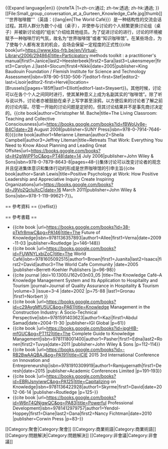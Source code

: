 {{Expand language|en}}
{{noteTA
|1=zh-cn:通过; zh-tw:透過; zh-hk:通過;
}}
[[File:Small_group_conversation_at_a_Gurteen_Knowledge_Cafe.jpg|thumb]]
'''世界咖啡館'''（英語：{{lang|en|The World Café}}）是一种结构性的交流会话过程。其将人群分为数个小组（桌子），并使参与讨论的个人频繁更换讨论组（桌子）并被新讨论组的“组长”介绍给其他组员。为了促进讨论的进行，讨论的环境被赋予一种咖啡厅的气氛，故名为“世界咖啡馆”或者“知识咖啡馆”。在某些场合，为了使每个人都有发言的机会，会场会保留一定程度的正式性<ref>{{cite book|url=https://www.kbs-frb.be/en/Virtual-Library/2006/294864|title=Participatory methods toolkit : a practitioner's manual|first1=Janice|last2=Heesterbeek|first2=Sara|last3=Lukensmeyer|first3=Carolyn J.|last4=Slocum|first4=Nikki|date=2005|publisher=King Baudouin Foundation / Flemish Institute for Science and Technology Assessment|isbn=978-90-5130-506-7|editor1-first=Stef|editor2-last=Lisoir|editor2-first=Hervé|location=[Brussels]|pages=185ff|last1=Elliott|editor1-last=Steyaert}}</ref>。其他时候，讨论可以在各个个人之间同时进行，使其某种意义上成为名副其实的“咖啡馆”。除了听与说以外，讨论者亦被鼓励在桌子上写字甚至涂鸦，以方便后来的讨论者了解之前的讨论内容。尽管一开始的讨论问题是定好的，但其讨论结果并不是事先商讨决定的。<ref name="Bache2008">{{cite book|author=Christopher M. Bache|title=The Living Classroom: Teaching and Collective Consciousness|url=https://books.google.com/books?id=fBWoUv8e-B4C|date=28 August 2008|publisher=SUNY Press|isbn=978-0-7914-7646-8}}</ref><ref name="LitemanCampbell2006">{{cite book|author1=Merianne Liteman|author2=Sheila Campbell|author3=Jeffrey Liteman|title=Retreats That Work: Everything You Need to Know About Planning and Leading Great Offsites|url=https://books.google.com/books?id=iH2glWjPP1oC&pg=PT48|date=14 July 2006|publisher=John Wiley & Sons|isbn=978-0-7879-8643-8|pages=48–}}</ref>集体讨论可以改变讨论者的观念并且促进集体意识和集体行动的形成是世界咖啡馆的引申主旨<ref name="Lewis2011">{{cite book|author=Sarah Lewis|title=Positive Psychology at Work: How Positive Leadership and Appreciative Inquiry Create Inspiring Organizations|url=https://books.google.com/books?id=J9Vo2QcluXcC|date=16 March 2011|publisher=John Wiley & Sons|isbn=978-1-119-99621-7}}</ref>。

== 參考資料 ==
{{reflist}}

== 參考書籍 ==
* {{cite book |url=https://books.google.com/books?id=38-pTkfr8mwC&pg=PA146|title=The Future of Knowledge|isbn=9781136357893|author1=Allee|first1=Verna|date=2009-11-03 |publisher=Routledge |p=146–148}}
* {{cite book |url=https://books.google.com/books?id=FUWNYLxbiZoC|title=The World Café|isbn=9781605092515|author1=Brown|first1=Juanita|last2=Isaacs|first2=David|author3=The World Cafe Community |date=2005 |publisher=Berrett-Koehler Publishers |p=96-98}}
* {{cite journal |doi=10.1300/J162v03n03_05 |title=The Knowledge Café–A Knowledge Management System and Its Application to Hospitality and Tourism |journal=Journal of Quality Assurance in Hospitality & Tourism |volume=3 |issue=3–4 |date=2002 |p=75-88 |last1=Gronau |first1=Norbert }}
* {{cite book |url=https://books.google.com/books?id=c29AvgMfU5UC&pg=PA61|title=Knowledge Management in the Construction Industry: A Socio-Technical Perspective|isbn=9781591403623|author1=Kazi|first1=Abdul Samad|date=2004-11-30 |publisher=IGI Global |p=61}}
* {{cite book |url=https://books.google.com/books?id=ipgHlB-mfGUC&pg=PT112|title=The Complete Guide to Knowledge Management|isbn=9781118001400|author1=Pasher|first1=Edna|last2=Ronen|first2=Tuvya|date=2011 |publisher=John Wiley & Sons |p=112–114}}
* {{cite book |url=https://books.google.com/books?id=-RB2BwAAQBAJ&pg=PA191|title=ICIE 2015 3rd International Conference on Innovation and Entrepreneurship|isbn=9781910309919|author1=Ramjugernath|first1=Deresh|date=2015 |publisher=Academic Conferences Limited |p=191–193}}
* {{cite book |url=https://books.google.com/books?id=EBRjJsnviwwC&pg=PA125|title=Capitalizing on Knowledge|isbn=9781136422928|author1=Skyrme|first1=David|date=2012-06-14 |publisher=Routledge |p=125–}}
* {{cite book |url=https://books.google.com/books?id=W6nT4QNjgwQC&pg=PA83|title=Powerful Professional Development|isbn=9781412979757|author1=Yendol-Hoppey|first1=Diane|last2=Dana|first2=Nancy Fichtman|date=2010 |publisher=Corwin Press |p=83–}}

[[Category:聚會|Category:聚會]]
[[Category:商業術語|Category:商業術語]]
[[Category:問題解決|Category:問題解決]]
[[Category:非會議|Category:非會議]]